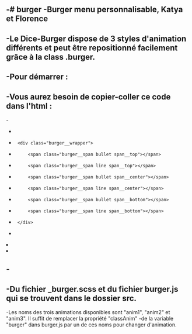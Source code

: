 -# burger
 -Burger menu personnalisable, Katya et Florence
 -
 -Le Dice-Burger dispose de 3 styles d'animation différents et peut être repositionné facilement grâce à la class .burger.
 -
 -Pour démarrer :
 -
 -Vous aurez besoin de copier-coller ce code dans l'html :
 -
 -<div class="burger">
 -	<div class="burger__face">
 -		<div class="burger__wrapper">
 -			<span class="burger__span bullet span__top"></span>
 -			<span class="burger__span line span__top"></span>
 -			<span class="burger__span bullet span__center"></span>
 -			<span class="burger__span line span__center"></span>
 -			<span class="burger__span bullet span__bottom"></span>
 -			<span class="burger__span line span__bottom"></span>
 -		</div>
 -	</div>
 -	<div class="burger__side"></div>
 -	<div class="burger__top"></div>
 -</div>
 -
 -Du fichier _burger.scss et du fichier burger.js qui se trouvent dans le dossier src.
 -
 -Les noms des trois animations disponibles sont "anim1", "anim2" et "anim3".  Il suffit de remplacer la propriété "classAnim"
 -de la variable "burger" dans burger.js par un de ces noms pour changer d'animation.
